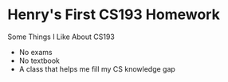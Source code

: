 # Henry's First CS193 Homework

Some Things I Like About CS193
- No exams
- No textbook
- A class that helps me fill my CS knowledge gap

